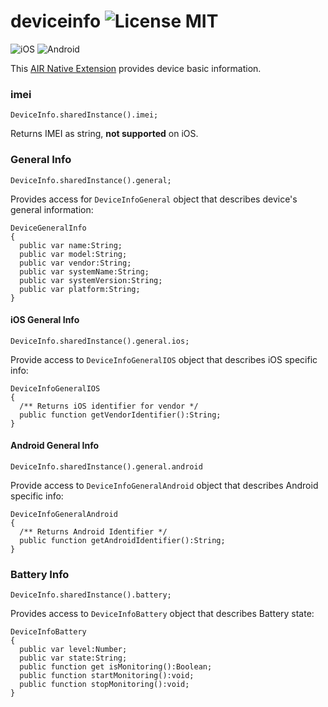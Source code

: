 deviceinfo ![License MIT](http://img.shields.io/badge/license-MIT-lightgray.svg)
==========

![iOS](http://img.shields.io/badge/platform-ios-blue.svg) ![Android](http://img.shields.io/badge/platform-android-green.svg)

This [AIR Native Extension](http://www.adobe.com/devnet/air/native-extensions-for-air.html) provides device basic information.

### imei

```as3
DeviceInfo.sharedInstance().imei;
```
Returns IMEI as string, **not supported** on iOS.

### General Info
```as3
DeviceInfo.sharedInstance().general;
```
Provides access for `DeviceInfoGeneral` object that describes device's general information:
```as3
DeviceGeneralInfo
{
  public var name:String;
  public var model:String;
  public var vendor:String;
  public var systemName:String;
  public var systemVersion:String;
  public var platform:String;
}
```

#### iOS General Info
```as3
DeviceInfo.sharedInstance().general.ios;
```
Provide access to `DeviceInfoGeneralIOS` object that describes iOS specific info:
```as3
DeviceInfoGeneralIOS
{
  /** Returns iOS identifier for vendor */
  public function getVendorIdentifier():String;
}
```

#### Android General Info
```as3
DeviceInfo.sharedInstance().general.android
```
Provide access to `DeviceInfoGeneralAndroid` object that describes Android specific info:
```as3
DeviceInfoGeneralAndroid
{
  /** Returns Android Identifier */
  public function getAndroidIdentifier():String;
}
```

### Battery Info
```as3
DeviceInfo.sharedInstance().battery;
```
Provides access to `DeviceInfoBattery` object that describes Battery state:
```as3
DeviceInfoBattery
{
  public var level:Number;
  public var state:String;
  public function get isMonitoring():Boolean;
  public function startMonitoring():void;
  public function stopMonitoring():void;
}

